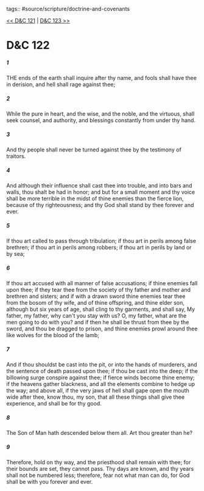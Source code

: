 tags:: #source/scripture/doctrine-and-covenants

[<< D&C 121](doctrine-and-covenants/D&C_121.md) | [D&C 123 >>](doctrine-and-covenants/D&C_123.md)

# D&C 122

##### 1

THE ends of the earth shall inquire after thy name, and fools shall have thee in derision, and hell shall rage against thee;

##### 2

While the pure in heart, and the wise, and the noble, and the virtuous, shall seek counsel, and authority, and blessings constantly from under thy hand.

##### 3

And thy people shall never be turned against thee by the testimony of traitors.

##### 4

And although their influence shall cast thee into trouble, and into bars and walls, thou shalt be had in honor; and but for a small moment and thy voice shall be more terrible in the midst of thine enemies than the fierce lion, because of thy righteousness; and thy God shall stand by thee forever and ever.

##### 5

If thou art called to pass through tribulation; if thou art in perils among false brethren; if thou art in perils among robbers; if thou art in perils by land or by sea;

##### 6

If thou art accused with all manner of false accusations; if thine enemies fall upon thee; if they tear thee from the society of thy father and mother and brethren and sisters; and if with a drawn sword thine enemies tear thee from the bosom of thy wife, and of thine offspring, and thine elder son, although but six years of age, shall cling to thy garments, and shall say, My father, my father, why can't you stay with us? O, my father, what are the men going to do with you? and if then he shall be thrust from thee by the sword, and thou be dragged to prison, and thine enemies prowl around thee like wolves for the blood of the lamb;

##### 7

And if thou shouldst be cast into the pit, or into the hands of murderers, and the sentence of death passed upon thee; if thou be cast into the deep; if the billowing surge conspire against thee; if fierce winds become thine enemy; if the heavens gather blackness, and all the elements combine to hedge up the way; and above all, if the very jaws of hell shall gape open the mouth wide after thee, know thou, my son, that all these things shall give thee experience, and shall be for thy good.

##### 8

The Son of Man hath descended below them all. Art thou greater than he?

##### 9

Therefore, hold on thy way, and the priesthood shall remain with thee; for their bounds are set, they cannot pass. Thy days are known, and thy years shall not be numbered less; therefore, fear not what man can do, for God shall be with you forever and ever.
